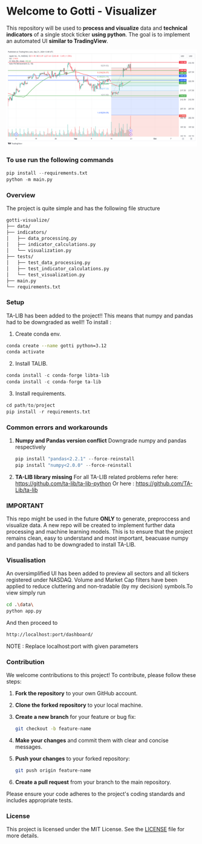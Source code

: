 # Welcome to  Gotti - Visualizer

This repository will be used to **process and visualize** data and **technical indicators**  of a single stock ticker **using python**. The goal is to implement an automated UI **similar to TradingView**.

![Visualization Example](AAPL_2024-09-21_15-57-59.png)

### To use run the following commands

```python
pip install --requirements.txt
python -m main.py
```

### Overview

The project is quite simple and has the following file structure

```none
gotti-visualize/
├── data/
├── indicators/
│   ├── data_processing.py
│   ├── indicator_calculations.py
│   └── visualization.py
├── tests/
│   ├── test_data_processing.py
│   ├── test_indicator_calculations.py
│   └── test_visualization.py
├── main.py
└── requirements.txt
```

### Setup

TA-LIB has been added to the project!! This means that numpy and pandas had to be downgraded as well!!
To install :

1. Create conda env.

```bash
conda create --name gotti python=3.12
conda activate 
```

 2. Install TALIB.

```python
conda install -c conda-forge libta-lib
conda install -c conda-forge ta-lib
```

3. Install requirements.

```python
cd path/to/project
pip install -r requirements.txt
```

### Common errors and workarounds

1. **Numpy and Pandas version conflict**
Downgrade numpy and pandas respectively

    ```python
    pip install "pandas<2.2.1" --force-reinstall 
    pip install "numpy<2.0.0" --force-reinstall 
    ```
2. **TA-LIB library missing**
For all TA-LIB related problems refer here: https://github.com/ta-lib/ta-lib-python
Or here : https://github.com/TA-Lib/ta-lib

### IMPORTANT

This repo might be used in the future **ONLY** to generate, preproccess and visualize data.
A new repo will be created to implement further data processing and machine learning models.
This is to ensure that the project remains clean, easy to understand and most important, beacuase numpy and pandas had to be downgraded to install TA-LIB.

### Visualisation

An oversimplified UI has been added to preview all sectors and all tickers registered under NASDAQ.
Volume and Market Cap filters have been applied to reduce cluttering and non-tradable (by my decision) symbols.To view simply run

```bash
cd .\data\
python app.py
```

And then proceed to

```bash
http://localhost:port/dashboard/
```

NOTE : Replace localhost:port with given parameters

### Contribution

We welcome contributions to this project! To contribute, please follow these steps:

1. **Fork the repository** to your own GitHub account.
2. **Clone the forked repository** to your local machine.
3. **Create a new branch** for your feature or bug fix:

    ```bash
    git checkout -b feature-name
    ```

4. **Make your changes** and commit them with clear and concise messages.
5. **Push your changes** to your forked repository:

    ```bash
    git push origin feature-name
    ```

6. **Create a pull request** from your branch to the main repository.

Please ensure your code adheres to the project's coding standards and includes appropriate tests.

### License

This project is licensed under the MIT License. See the [LICENSE](LICENSE) file for more details.
